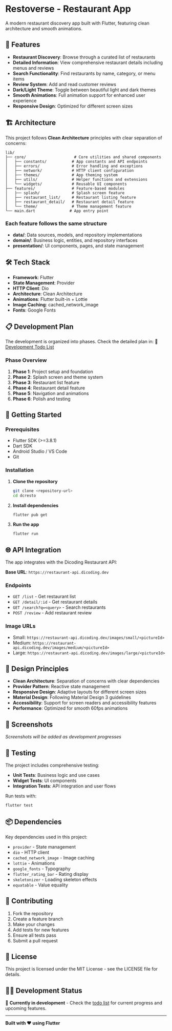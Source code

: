 # Restoverse - Restaurant App

A modern restaurant discovery app built with Flutter, featuring clean architecture and smooth
animations.

## 🚀 Features

- **Restaurant Discovery**: Browse through a curated list of restaurants
- **Detailed Information**: View comprehensive restaurant details including menus and reviews
- **Search Functionality**: Find restaurants by name, category, or menu items
- **Review System**: Add and read customer reviews
- **Dark/Light Theme**: Toggle between beautiful light and dark themes
- **Smooth Animations**: Full animation support for enhanced user experience
- **Responsive Design**: Optimized for different screen sizes

## 🏗️ Architecture

This project follows **Clean Architecture** principles with clear separation of concerns:

```
lib/
├── core/                     # Core utilities and shared components
│   ├── constants/           # App constants and API endpoints
│   ├── errors/              # Error handling and exceptions
│   ├── network/             # HTTP client configuration
│   ├── themes/              # App theming system
│   ├── utils/               # Helper functions and extensions
│   └── widgets/             # Reusable UI components
├── features/                # Feature-based modules
│   ├── splash/              # Splash screen feature
│   ├── restaurant_list/     # Restaurant listing feature
│   ├── restaurant_detail/   # Restaurant detail feature
│   └── theme/               # Theme management feature
└── main.dart               # App entry point
```

### Each feature follows the same structure

- **data/**: Data sources, models, and repository implementations
- **domain/**: Business logic, entities, and repository interfaces
- **presentation/**: UI components, pages, and state management

## 🛠️ Tech Stack

- **Framework**: Flutter
- **State Management**: Provider
- **HTTP Client**: Dio
- **Architecture**: Clean Architecture
- **Animations**: Flutter built-in + Lottie
- **Image Caching**: cached_network_image
- **Fonts**: Google Fonts

## 📋 Development Plan

The development is organized into phases. Check the detailed plan in:
📄 [Development Todo List](.trae/todo.md)

### Phase Overview

1. **Phase 1**: Project setup and foundation
2. **Phase 2**: Splash screen and theme system
3. **Phase 3**: Restaurant list feature
4. **Phase 4**: Restaurant detail feature
5. **Phase 5**: Navigation and animations
6. **Phase 6**: Polish and testing

## 🔧 Getting Started

### Prerequisites

- Flutter SDK (>=3.8.1)
- Dart SDK
- Android Studio / VS Code
- Git

### Installation

1. **Clone the repository**

   ```bash
   git clone <repository-url>
   cd dcresto
   ```

2. **Install dependencies**

   ```bash
   flutter pub get
   ```

3. **Run the app**

   ```bash
   flutter run
   ```

## 🌐 API Integration

The app integrates with the Dicoding Restaurant API:

**Base URL**: `https://restaurant-api.dicoding.dev`

### Endpoints

- `GET /list` - Get restaurant list
- `GET /detail/:id` - Get restaurant details
- `GET /search?q=<query>` - Search restaurants
- `POST /review` - Add restaurant review

### Image URLs

- Small: `https://restaurant-api.dicoding.dev/images/small/<pictureId>`
- Medium: `https://restaurant-api.dicoding.dev/images/medium/<pictureId>`
- Large: `https://restaurant-api.dicoding.dev/images/large/<pictureId>`

## 🎨 Design Principles

- **Clean Architecture**: Separation of concerns with clear dependencies
- **Provider Pattern**: Reactive state management
- **Responsive Design**: Adaptive layouts for different screen sizes
- **Material Design**: Following Material Design 3 guidelines
- **Accessibility**: Support for screen readers and accessibility features
- **Performance**: Optimized for smooth 60fps animations

## 📱 Screenshots

*Screenshots will be added as development progresses*

## 🧪 Testing

The project includes comprehensive testing:

- **Unit Tests**: Business logic and use cases
- **Widget Tests**: UI components
- **Integration Tests**: API integration and user flows

Run tests with:

```bash
flutter test
```

## 📦 Dependencies

Key dependencies used in this project:

- `provider` - State management
- `dio` - HTTP client
- `cached_network_image` - Image caching
- `lottie` - Animations
- `google_fonts` - Typography
- `flutter_rating_bar` - Rating display
- `skeletonizer` - Loading skeleton effects
- `equatable` - Value equality

## 🤝 Contributing

1. Fork the repository
2. Create a feature branch
3. Make your changes
4. Add tests for new features
5. Ensure all tests pass
6. Submit a pull request

## 📄 License

This project is licensed under the MIT License - see the LICENSE file for details.

## 👨‍💻 Development Status

🚧 **Currently in development** - Check the [todo list](.trae/todo.md) for current progress and
upcoming features.

---

**Built with ❤️ using Flutter**
